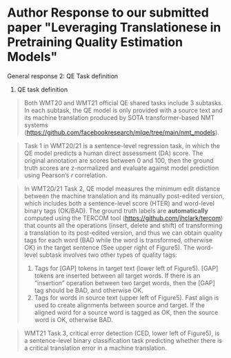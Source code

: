 # Author Response to our submitted paper "Leveraging Translationese in Pretraining Quality Estimation Models"

General response 2: QE Task definition

1. QE task definition 
>Both WMT20 and WMT21 official QE shared tasks include 3 subtasks. In each subtask, the QE model is only provided with a source text and its machine translation produced by SOTA transformer-based NMT systems (https://github.com/facebookresearch/mlqe/tree/main/nmt_models). 

>Task 1 in WMT20/21 is a sentence-level regression task, in which the QE model predicts a human direct assessment (DA) score. The original annotation are scores between 0 and 100, then the ground truth scores are z-normalized and evaluate against model prediction using Pearson’s *r* correlation.

>In WMT20/21 Task 2, QE model measures the minimum edit distance between the machine translation and its manually post-edited version, which includes both a sentence-level score (HTER) and word-level binary tags (OK/BAD). The ground truth labels are **automatically** computed using the TERCOM tool (https://github.com/jhclark/tercom) that counts all the operations (insert, delete and shift) of transforming a translation to its post-edited version, and thus we can obtain quality tags for each word (BAD while the word is transformed, otherwise OK) in the target sentence (See upper right of Figure5). 
The word-level subtask involves two other types of quality tags: 
>1)  Tags for [GAP] tokens in target text (lower left of Figure5). [GAP] tokens are inserted between all target words. If there is an “insertion” operation between two target words, then the [GAP] tag should be BAD, and otherwise OK.
>2) Tags for words in source text (upper left of Figure5). Fast align is used to create alignments between source and target. If the aligned word for a source word is tagged as OK, then the source word is OK, otherwise BAD.

>WMT21 Task 3, critical error detection (CED, lower left of Figure5), is a sentence-level binary classification task predicting whether there is a critical translation error in a machine translation.

